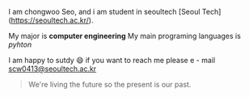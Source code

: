 I am chongwoo Seo, and i am student in seoultech
[Seoul Tech] (https://seoultech.ac.kr/).

My major is **computer engineering**
My main programing languages is *pyhton*

I am happy to sutdy :smile:
if you want to reach me please e - mail
scw0413@seoultech.ac.kr

> We're living the future so
> the present is our past.

<!--
**seochongwoo/seochongwoo** is a ✨ _special_ ✨ repository because its `README.md` (this file) appears on your GitHub profile.

Here are some ideas to get you started:

- 🔭 I’m currently working on ...
- 🌱 I’m currently learning ...
- 👯 I’m looking to collaborate on ...
- 🤔 I’m looking for help with ...
- 💬 Ask me about ...
- 📫 How to reach me: ...
- 😄 Pronouns: ...
- ⚡ Fun fact: ...
-->